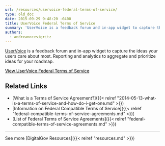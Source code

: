 ```yaml
---
url: /resources/uservoice-federal-terms-of-service/
type: old_doc
date: 2015-09-29 9:48:20 -0400
title: UserVoice Federal Terms of Service
summary: 'UserVoice is a feedback forum and in-app widget to capture the ideas your users care about most. Reporting and analytics to aggregate and prioritize ideas for your roadmap. View UserVoice Federal Terms of Service   Related Links What is a Terms of Service Agreement? Information on Federal Compatible Terms of Service List of Federal Terms of'
authors:
  - andreanocesigritz
---
```


[UserVoice](https://www.uservoice.com/) is a feedback forum and in-app widget to capture the ideas your users care about most. Reporting and analytics to aggregate and prioritize ideas for your roadmap.

<a class="button" style="color: #000000" href="https://www.uservoice.com/tos/federal/6">View UserVoice Federal Terms of Service</a>

 

## Related Links

  * [What is a Terms of Service Agreement?]({{< relref "2014-05-13-what-is-a-terms-of-service-and-how-do-i-get-one.md" >}})
  * [Information on Federal Compatible Terms of Service]({{< relref "federal-compatible-terms-of-service-agreements.md" >}})
  * [List of Federal Terms of Service Agreements]({{< relref "federal-compatible-terms-of-service-agreements.md" >}})

 

* * *

 

See more [DigitalGov Resources]({{< relref "resources.md" >}})